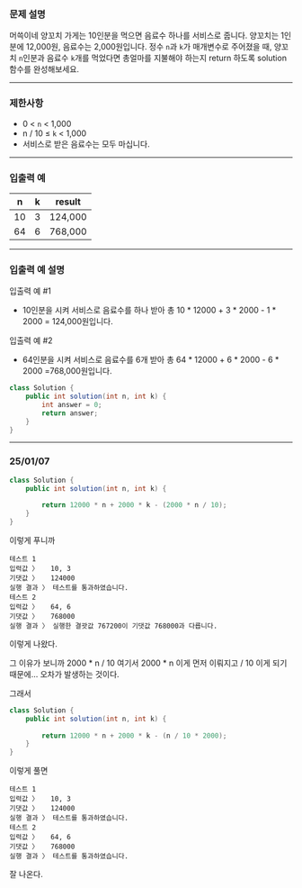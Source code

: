 ### **문제 설명**

머쓱이네 양꼬치 가게는 10인분을 먹으면 음료수 하나를 서비스로 줍니다. 양꼬치는 1인분에 12,000원, 음료수는 2,000원입니다. 정수 `n`과 `k`가 매개변수로 주어졌을 때, 양꼬치 `n`인분과 음료수 `k`개를 먹었다면 총얼마를 지불해야 하는지 return 하도록 solution 함수를 완성해보세요.

---

### 제한사항

- 0 < `n` < 1,000
- n / 10 ≤ `k` < 1,000
- 서비스로 받은 음료수는 모두 마십니다.

---

### 입출력 예

| n | k | result |
| --- | --- | --- |
| 10 | 3 | 124,000 |
| 64 | 6 | 768,000 |

---

### 입출력 예 설명

입출력 예 #1

- 10인분을 시켜 서비스로 음료수를 하나 받아 총 10 * 12000 + 3 * 2000 - 1 * 2000 = 124,000원입니다.

입출력 예 #2

- 64인분을 시켜 서비스로 음료수를 6개 받아 총 64 * 12000 + 6 * 2000 - 6 * 2000 =768,000원입니다.

```java
class Solution {
    public int solution(int n, int k) {
        int answer = 0;
        return answer;
    }
}
```

---

### 25/01/07

```java
class Solution {
    public int solution(int n, int k) {
        
        return 12000 * n + 2000 * k - (2000 * n / 10);
    }
}
```

이렇게 푸니까

```
테스트 1
입력값 〉	10, 3
기댓값 〉	124000
실행 결과 〉	테스트를 통과하였습니다.
테스트 2
입력값 〉	64, 6
기댓값 〉	768000
실행 결과 〉	실행한 결괏값 767200이 기댓값 768000과 다릅니다.
```

이렇게 나왔다.

그 이유가 보니까 2000 * n / 10 여기서 2000 * n 이게 먼저 이뤄지고 / 10 이게 되기 때문에… 오차가 발생하는 것이다.

그래서

```java
class Solution {
    public int solution(int n, int k) {
        
        return 12000 * n + 2000 * k - (n / 10 * 2000);
    }
}
```

이렇게 풀면

```
테스트 1
입력값 〉	10, 3
기댓값 〉	124000
실행 결과 〉	테스트를 통과하였습니다.
테스트 2
입력값 〉	64, 6
기댓값 〉	768000
실행 결과 〉	테스트를 통과하였습니다.
```

잘 나온다.
